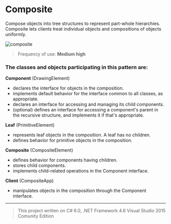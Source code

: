 # Composite

Compose objects into tree structures to represent part-whole hierarchies. Composite lets clients treat individual objects and compositions of objects uniformly.

![composite](https://cloud.githubusercontent.com/assets/24522089/24169933/83439b36-0e98-11e7-9894-96acf41a7c2e.png)

> Frequency of use: **Medium high**

### The classes and objects participating in this pattern are:

**Component**   (DrawingElement)
* declares the interface for objects in the composition.
* implements default behavior for the interface common to all classes, as appropriate.
* declares an interface for accessing and managing its child components.
* (optional) defines an interface for accessing a component's parent in the recursive structure, and implements it if that's appropriate.

**Leaf**   (PrimitiveElement)
* represents leaf objects in the composition. A leaf has no children.
* defines behavior for primitive objects in the composition.

**Composite**   (CompositeElement)
* defines behavior for components having children.
* stores child components.
* implements child-related operations in the Component interface.

**Client**  (CompositeApp)
* manipulates objects in the composition through the Component interface.

-------------------------------------------------------------------------------------------------
> This project written on C# 6.0, .NET Framework 4.6 Visual Studio 2015 Comunity Edition
